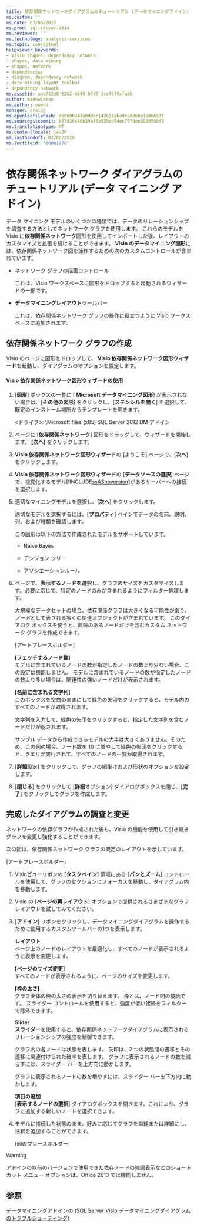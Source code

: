 ```yaml
---
title: 依存関係ネットワークダイアグラムのチュートリアル (データマイニングアドイン) |Microsoft Docs
ms.custom: ''
ms.date: 03/06/2017
ms.prod: sql-server-2014
ms.reviewer: ''
ms.technology: analysis-services
ms.topic: conceptual
helpviewer_keywords:
- Visio shapes, dependency network
- shapes, data mining
- shapes, network
- dependencies
- diagram, dependency network
- data mining layout toolbar
- dependency network
ms.assetid: aac732a8-5262-4649-b7d7-3ccf6f9cfa8b
author: minewiskan
ms.author: owend
manager: craigg
ms.openlocfilehash: db069b243a0d06c142651ab4dcadd68e1e06657f
ms.sourcegitcommit: b87d36c46b39af8b929ad94ec707dee8800950f5
ms.translationtype: MT
ms.contentlocale: ja-JP
ms.lasthandoff: 02/08/2020
ms.locfileid: "66081970"
---
```

# <a name="dependency-network-diagram-walkthrough-data-mining-add-ins"></a>依存関係ネットワーク ダイアグラムのチュートリアル (データ マイニング アドイン)
  データ マイニング モデルのいくつかの種類では、データのリレーションシップを調査する方法としてネットワーク グラフを使用します。 これらのモデルを Visio に**依存関係ネットワーク**図形を使用してインポートした後、レイアウトのカスタマイズと拡張を続けることができます。 **Visio のデータマイニング図形**には、依存関係ネットワーク図を操作するための次のカスタムコントロールが含まれています。  
  
-   ネットワーク グラフの描画コントロール  
  
     これは、Visio ワークスペースに図形をドロップすると起動されるウィザードの一部です。  
  
-   **データマイニングレイアウト**ツールバー  
  
     これは、依存関係ネットワーク グラフの操作に役立つように Visio ワークスペースに追加されます。  
  
## <a name="build-a-dependency-network-graph"></a>依存関係ネットワーク グラフの作成  
 Visio のページに図形をドロップして、 **Visio 依存関係ネットワーク図形ウィザード**を起動し、ダイアグラムのオプションを設定します。  
  
#### <a name="use-the-dependency-net-visio-shape-wizard"></a>Visio 依存関係ネットワーク図形ウィザードの使用  
  
1.  [**図形**] ボックスの一覧に [ **Microsoft データマイニング図形**] が表示されない場合は、[**その他の図形**] をクリックし、[**ステンシルを開く**] を選択して、既定のインストール場所からテンプレートを開きます。  
  
     \<ドライブ>: \Microsoft files (x85) SQL Server 2012 DM アドイン  
  
2.  ページに [**依存関係ネットワーク**] 図形をドラッグして、ウィザードを開始します。 **[次へ]** をクリックします。  
  
3.  **Visio 依存関係ネットワーク図形ウィザード**の [ようこそ] ページで、[**次へ**] をクリックします。  
  
4.  **Visio 依存関係ネットワーク図形ウィザード**の [**データソースの選択**] ページで、視覚化するモデル[!INCLUDE[ssASnoversion](../includes/ssasnoversion-md.md)]があるサーバーへの接続を選択します。  
  
5.  適切なマイニングモデルを選択し、[**次へ**] をクリックします。  
  
     適切なモデルを選択するには、[**プロパティ**] ペインでデータの名前、説明、列、および種類を確認します。  
  
     この図形は以下の方法で作成されたモデルをサポートしています。  
  
    -   Naïve Bayes  
  
    -   デシジョン ツリー  
  
    -   アソシエーションルール  
  
6.  ページで、**表示するノードを選択**し、グラフのサイズをカスタマイズします。必要に応じて、特定のノードのみが含まれるようにフィルター処理します。  
  
     大規模なデータセットの場合、依存関係グラフは大きくなる可能性があり、*ノード*として表される多くの関連オブジェクトが含まれています。 このダイアログ ボックスを使うと、興味のあるノードだけを含むカスタム ネットワーク グラフを作成できます。  
  
     [アートプレースホルダー]  
  
     **[フェッチするノード数]**  
     モデルに含まれているノードの数が指定したノードの数より少ない場合、この設定は機能しません。 モデルに含まれているノードの数が指定したノードの数より多い場合は、関連性の強いノードだけが表示されます。  
  
     **[名前に含まれる文字列]**  
     このボックスを空白のままにして緑色の矢印をクリックすると、モデル内のすべてのノードが取得されます。  
  
     文字列を入力して、緑色の矢印をクリックすると、指定した文字列を含むノードだけが返されます。  
  
     サンプル データから作成できるモデルの大半は大きくありません。そのため、この例の場合、ノード数を 10 に増やして緑色の矢印をクリックすると、クエリが実行されて、すべてのノードの一覧が取得されます。  
  
7.  [**詳細**設定] をクリックして、グラフの網掛けおよび形状のオプションを設定します。  
  
8.  [**閉じる**] をクリックして [**詳細**オプション] ダイアログボックスを閉じ、[**完了**] をクリックしてグラフを作成します。  
  
## <a name="explore-and-modify-the-finished-diagram"></a>完成したダイアグラムの調査と変更  
 ネットワークの依存グラフが作成された後も、Visio の機能を使用して引き続きグラフを変更し強化することができます。  
  
 次の図は、依存関係ネットワーク グラフの既定のレイアウトを示しています。  
  
 [アートプレースホルダー]  
  
1.  Visio**ビュー**リボンの [**タスクペイン**] 領域にある [**パンとズーム**] コントロールを使用して、グラフのセクションにフォーカスを移動し、ダイアグラム内を移動します。  
  
2.  Visio の [**ページの再レイアウト**] オプションで提供されるさまざまなグラフレイアウトを試してみてください。  
  
3.  [**アドイン**] リボンをクリックし、データマイニングダイアグラムを操作するために使用するカスタムツールバーの1つを表示します。  
  
     **レイアウト**  
     ページ上のノードのレイアウトを最適化し、すべてのノードが表示されるように表示を変更します。  
  
     **[ページのサイズ変更]**  
     すべてのノードが表示されるように、ページのサイズを変更します。  
  
     **[枠の太さ]**  
     グラフ全体の枠の太さの表示を切り替えます。 枠とは、ノード間の接続です。 スライダー コントロールを使用すると、強度が低い接続をフィルターで除外できます。  
  
     **Slider**  
     **スライダー**を使用すると、依存関係ネットワークダイアグラムに表示されるリレーションシップの強度を制御できます。  
  
     グラフ内の各ノードは状態を表します。 矢印は、2 つの状態間の遷移とその遷移に関連付けられた確率を表します。 グラフに表示されるノードの数を減らすには、スライダー バーを上方向に動かします。  
  
     グラフに表示されるノードの数を増やすには、スライダー バーを下方向に動かします。  
  
     **項目の追加**  
     [**表示するノードの選択**] ダイアログボックスを開きます。これにより、グラフに追加する新しいノードを選択できます。  
  
4.  モデルに接続した状態のまま、好みに応じてグラフを単純または詳細にし、注釈を追加することができます。  
  
     [図のプレースホルダー]  
  
> [!WARNING]  
>  アドインの以前のバージョンで使用できた依存ノードの強調表示などのショートカット メニュー オプションは、Office 2013 では機能しません。  
  
## <a name="see-also"></a>参照  
 [データマイニングアドインの &#40;SQL Server Visio データマイニングダイアグラムのトラブルシューティング&#41;](troubleshooting-visio-data-mining-diagrams-sql-server-data-mining-add-ins.md)  
  
  
